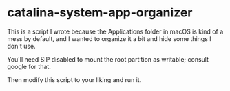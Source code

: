 # catalina-system-app-organizer

This is a script I wrote because the Applications folder in macOS is kind of a mess by default, and I wanted to organize it a bit and hide some things I don't use.

You'll need SIP disabled to mount the root partition as writable; consult google for that.

Then modify this script to your liking and run it.
